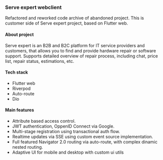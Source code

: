 ### Serve expert webclient
Refactored and reworked code archive of abandoned project.
This is customer side of Serve expert project, based on Flutter web.

#### About project
Serve expert is an B2B and B2C platform for IT service providers and customers, that allows you to find and provide hardware repair or software support.
Supports detailed overview of repair process, including chat, price list, repair status, estimations, etc.

#### Tech stack
* Flutter web
* Riverpod
* Auto-route
* Dio

#### Main features
* Attribute based access control.
* JWT authentication, OppenID Connect via Google. 
* Multi-stage registration using transactional auth flow. 
* Realtime updates via SSE using custom event source implementation.
* Full featured Navigator 2.0 routing via auto-route, with complex dinamic nested routing.
* Adaptive UI for mobile and desktop with custom ui utils

